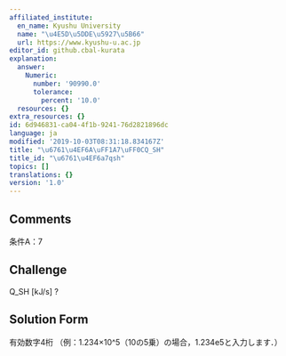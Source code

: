 ```yaml
---
affiliated_institute:
  en_name: Kyushu University
  name: "\u4E5D\u5DDE\u5927\u5B66"
  url: https://www.kyushu-u.ac.jp
editor_id: github.cbal-kurata
explanation:
  answer:
    Numeric:
      number: '90990.0'
      tolerance:
        percent: '10.0'
  resources: {}
extra_resources: {}
id: 6d946831-ca04-4f1b-9241-76d2821896dc
language: ja
modified: '2019-10-03T08:31:18.834167Z'
title: "\u6761\u4EF6A\uFF1A7\uFF0CQ_SH"
title_id: "\u6761\u4EF6a7qsh"
topics: []
translations: {}
version: '1.0'
---
```


## Comments
条件A：7

## Challenge
Q_SH [kJ/s] ?

## Solution Form
有効数字4桁
（例：1.234×10^5（10の5乗）の場合，1.234e5と入力します．）




